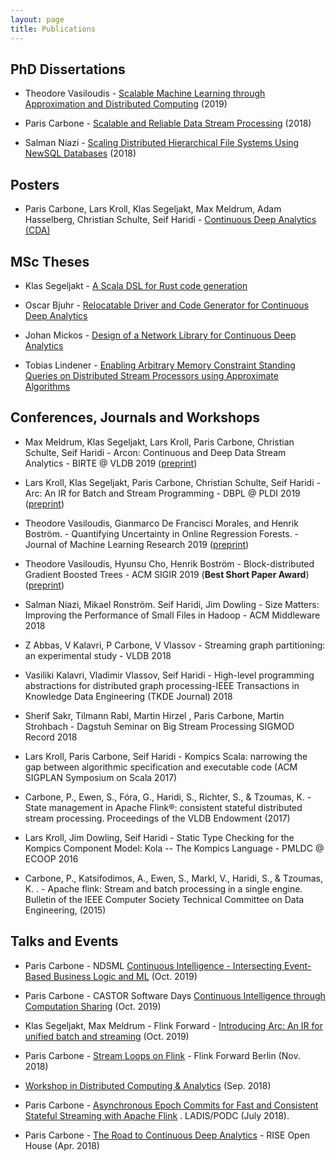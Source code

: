 ```yaml
---
layout: page
title: Publications
---
```


PhD Dissertations
------

* Theodore Vasiloudis - [Scalable Machine Learning through Approximation and Distributed Computing](http://kth.diva-portal.org/smash/record.jsf?pid=diva2%3A1307122&dswid=-5231) (2019) 

* Paris Carbone - [Scalable and Reliable Data Stream Processing](http://urn.kb.se/resolve?urn=urn:nbn:se:kth:diva-233527) (2018)

* Salman Niazi - [Scaling Distributed Hierarchical File Systems Using NewSQL Databases](http://urn.kb.se/resolve?urn=urn:nbn:se:kth:diva-238605) (2018)

Posters
------

* Paris Carbone, Lars Kroll, Klas Segeljakt, Max Meldrum, Adam Hasselberg, Christian Schulte, Seif Haridi - [Continuous Deep Analytics (CDA)](papers/poster_2019.pdf)

MSc Theses
------
* Klas Segeljakt - [A Scala DSL for Rust code generation](http://urn.kb.se/resolve?urn=urn:nbn:se:kth:diva-235358)

* Oscar Bjuhr - [Relocatable Driver and Code Generator for Continuous Deep Analytics](http://urn.kb.se/resolve?urn=urn:nbn:se:kth:diva-232079)

* Johan Mickos - [Design of a Network Library for Continuous Deep Analytics](http://urn.kb.se/resolve?urn=urn:nbn:se:kth:diva-232129)

* Tobias Lindener - [Enabling Arbitrary Memory Constraint Standing Queries on Distributed Stream Processors using Approximate Algorithms](http://urn.kb.se/resolve?urn=urn:nbn:se:kth:diva-237459)

Conferences, Journals and Workshops
------

* Max Meldrum, Klas Segeljakt, Lars Kroll, Paris Carbone, Christian Schulte, Seif Haridi - Arcon: Continuous and Deep Data Stream Analytics - BIRTE @ VLDB 2019 ([preprint](papers/Arcon_BIRTE_2019.pdf))

* Lars Kroll, Klas Segeljakt, Paris Carbone, Christian Schulte, Seif Haridi - Arc: An IR for Batch and Stream Programming - DBPL @ PLDI 2019 ([preprint](papers/Arc_DBPL_2019.pdf))

* Theodore Vasiloudis, Gianmarco De Francisci Morales, and Henrik Boström. - Quantifying Uncertainty in Online Regression Forests. - Journal of Machine Learning Research 2019 ([preprint](papers/SIGIR-BestPaper-block-dist-trees.pdf))

* Theodore Vasiloudis, Hyunsu Cho, Henrik Boström - Block-distributed Gradient Boosted Trees - ACM SIGIR 2019 (**Best Short Paper Award**) ([preprint](papers/SIGIR-BestPaper-block-dist-trees.pdf))

*  Salman Niazi, Mikael Ronström. Seif Haridi, Jim Dowling - Size Matters: Improving the Performance of Small Files in Hadoop - ACM Middleware 2018

* Z Abbas, V Kalavri, P Carbone, V Vlassov - Streaming graph partitioning: an experimental study - VLDB 2018

* Vasiliki Kalavri, Vladimir Vlassov, Seif Haridi - High-level programming abstractions for distributed graph processing-IEEE Transactions in Knowledge Data Engineering (TKDE Journal) 2018

* Sherif Sakr, Tilmann Rabl, Martin Hirzel , Paris Carbone, Martin Strohbach - Dagstuh Seminar on Big Stream Processing SIGMOD Record 2018

* Lars Kroll, Paris Carbone, Seif Haridi - Kompics Scala: narrowing the gap between algorithmic specification and executable code (ACM SIGPLAN Symposium on Scala 2017)

* Carbone, P., Ewen, S., Fóra, G., Haridi, S., Richter, S., & Tzoumas, K. - State management in Apache Flink®: consistent stateful distributed stream processing. Proceedings of the VLDB Endowment (2017)

* Lars Kroll, Jim Dowling, Seif Haridi - Static Type Checking for the Kompics Component Model: Kola -- The Kompics Language - PMLDC @ ECOOP 2016

* Carbone, P., Katsifodimos, A., Ewen, S., Markl, V., Haridi, S., & Tzoumas, K. . - Apache flink: Stream and batch processing in a single engine. Bulletin of the IEEE Computer Society Technical Committee on Data Engineering, (2015)


Talks and Events
------

* Paris Carbone - NDSML [Continuous Intelligence - Intersecting Event-Based Business Logic and ML](https://www.slideshare.net/ParisCarbone/continuous-intelligence-intersecting-eventbased-business-logic-and-ml) (Oct. 2019)

* Paris Carbone - CASTOR Software Days [Continuous Intelligence through Computation Sharing](https://castor-software-days-2019.github.io/carbone) (Oct. 2019)

* Klas Segeljakt, Max Meldrum - Flink Forward - [Introducing Arc: An IR for unified batch and streaming](https://www.youtube.com/watch?v=RN9WQfz8ljA) (Oct. 2019)

* Paris Carbone - [Stream Loops on Flink](https://www.ververica.com/flink-forward-berlin/resources/stream-loops-on-flink-reinventing-the-wheel-for-the-streaming-era) -   Flink Forward Berlin (Nov. 2018)

* [Workshop in Distributed Computing & Analytics](https://discan18.github.io) (Sep. 2018)

* Paris Carbone - [Asynchronous Epoch Commits for Fast and Consistent Stateful Streaming with Apache Flink](http://ladisworkshop.org/node/10) . LADIS/PODC (July 2018).

* Paris Carbone - [The Road to Continuous Deep Analytics](https://youtu.be/ZIcSGGdGQIY) - RISE Open House (Apr. 2018)




	